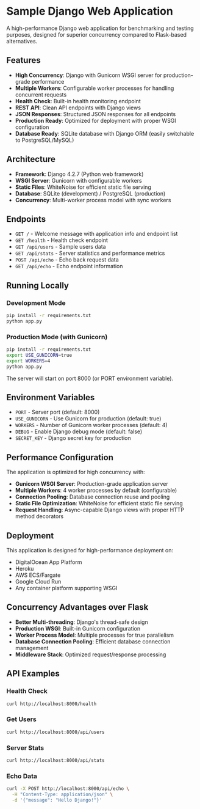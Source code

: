 # Sample Django Web Application

A high-performance Django web application for benchmarking and testing purposes, designed for superior concurrency compared to Flask-based alternatives.

## Features

- **High Concurrency**: Django with Gunicorn WSGI server for production-grade performance
- **Multiple Workers**: Configurable worker processes for handling concurrent requests
- **Health Check**: Built-in health monitoring endpoint
- **REST API**: Clean API endpoints with Django views
- **JSON Responses**: Structured JSON responses for all endpoints
- **Production Ready**: Optimized for deployment with proper WSGI configuration
- **Database Ready**: SQLite database with Django ORM (easily switchable to PostgreSQL/MySQL)

## Architecture

- **Framework**: Django 4.2.7 (Python web framework)
- **WSGI Server**: Gunicorn with configurable workers
- **Static Files**: WhiteNoise for efficient static file serving
- **Database**: SQLite (development) / PostgreSQL (production)
- **Concurrency**: Multi-worker process model with sync workers

## Endpoints

- `GET /` - Welcome message with application info and endpoint list
- `GET /health` - Health check endpoint
- `GET /api/users` - Sample users data
- `GET /api/stats` - Server statistics and performance metrics
- `POST /api/echo` - Echo back request data
- `GET /api/echo` - Echo endpoint information

## Running Locally

### Development Mode
```bash
pip install -r requirements.txt
python app.py
```

### Production Mode (with Gunicorn)
```bash
pip install -r requirements.txt
export USE_GUNICORN=true
export WORKERS=4
python app.py
```

The server will start on port 8000 (or PORT environment variable).

## Environment Variables

- `PORT` - Server port (default: 8000)
- `USE_GUNICORN` - Use Gunicorn for production (default: true)
- `WORKERS` - Number of Gunicorn worker processes (default: 4)
- `DEBUG` - Enable Django debug mode (default: false)
- `SECRET_KEY` - Django secret key for production

## Performance Configuration

The application is optimized for high concurrency with:

- **Gunicorn WSGI Server**: Production-grade application server
- **Multiple Workers**: 4 worker processes by default (configurable)
- **Connection Pooling**: Database connection reuse and pooling
- **Static File Optimization**: WhiteNoise for efficient static file serving
- **Request Handling**: Async-capable Django views with proper HTTP method decorators

## Deployment

This application is designed for high-performance deployment on:
- DigitalOcean App Platform
- Heroku
- AWS ECS/Fargate
- Google Cloud Run
- Any container platform supporting WSGI

## Concurrency Advantages over Flask

- **Better Multi-threading**: Django's thread-safe design
- **Production WSGI**: Built-in Gunicorn configuration
- **Worker Process Model**: Multiple processes for true parallelism
- **Database Connection Pooling**: Efficient database connection management
- **Middleware Stack**: Optimized request/response processing

## API Examples

### Health Check
```bash
curl http://localhost:8000/health
```

### Get Users
```bash
curl http://localhost:8000/api/users
```

### Server Stats
```bash
curl http://localhost:8000/api/stats
```

### Echo Data
```bash
curl -X POST http://localhost:8000/api/echo \
  -H "Content-Type: application/json" \
  -d '{"message": "Hello Django!"}'
```
